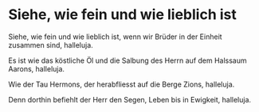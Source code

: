 # Siehe, wie fein und wie lieblich ist

Siehe, wie fein und wie lieblich ist, wenn wir Brüder in der Einheit zusammen sind, halleluja.

Es ist wie das köstliche Öl und die Salbung des Herrn auf dem Halssaum Aarons, halleluja.

Wie der Tau Hermons, der herabfliesst auf die Berge Zions, halleluja.

Denn dorthin befiehlt der Herr den Segen, Leben bis in Ewigkeit, halleluja.
